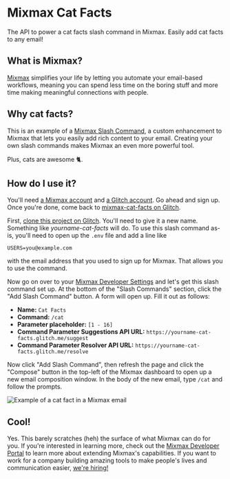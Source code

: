 # Mixmax Cat Facts

The API to power a cat facts slash command in Mixmax. Easily add cat facts to any email!

## What is Mixmax?

[Mixmax](https://mixmax.com) simplifies your life by letting you automate your email-based
workflows, meaning you can spend less time on the boring stuff and more time making
meaningful connections with people.

## Why cat facts?

This is an example of a [Mixmax Slash Command](https://developer.mixmax.com/docs/overview-slash-commands),
a custom enhancement to Mixmax that lets you easily add rich content to your email. Creating
your own slash commands makes Mixmax an even more powerful tool.

Plus, cats are awesome 🐈.

## How do I use it?

You'll need [a Mixmax account](https://mixmax.com) and [a Glitch account](https://glitch.com). Go ahead
and sign up. Once you're done, come back to [mixmax-cat-facts on Glitch](https://glitch.com/edit/#!/mixmax-cat-facts).


First, [clone this project on Glitch](https://glitch.com/edit/#!/remix/mixmax-cat-facts). You'll need
to give it a new name. Something like _yourname-cat-facts_ will do. To use this slash command as-is,
you'll need to open up the `.env` file and add a line like

    USERS=you@example.com

with the email address that you used to sign up for Mixmax. That allows you to use the command.

Now go on over to your [Mixmax Developer Settings](https://app.mixmax.com/dashboard/settings/developer)
and let's get this slash command set up. At the bottom of the "Slash Commands" section, click the
"Add Slash Command" button. A form will open up. Fill it out as follows:

* **Name:** `Cat Facts`
* **Command:** `/cat`
* **Parameter placeholder:** `[1 - 16]`
* **Command Parameter Suggestions API URL:** `https://yourname-cat-facts.glitch.me/suggest`
* **Command Parameter Resolver API URL:** `https://yourname-cat-facts.glitch.me/resolve`

Now click "Add Slash Command", then refresh the page and click the "Compose" button in the
top-left of the Mixmax dashboard to open up a new email composition window. In the body of
the new email, type `/cat` and follow the prompts.

![Example of a cat fact in a Mixmax email](https://cdn.glitch.com/a2108d0a-fb99-4d5d-a039-25faeb9ab857%2FScreen%20Shot%202019-10-24%20at%2010.08.05%20AM.png?v=1571926105003)

## Cool!

Yes. This barely scratches (heh) the surface of what Mixmax can do for you. If you're interested
in learning more, check out the [Mixmax Developer Portal](https://developer.mixmax.com) to learn
more about extending Mixmax's capabilities. If you want to work for a company building amazing
tools to make people's lives and communication easier, [we're hiring!](https://mixmax.com/careers)
